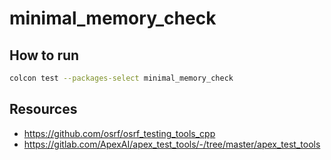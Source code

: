 # minimal_memory_check

## How to run

```bash
colcon test --packages-select minimal_memory_check
```

## Resources

- https://github.com/osrf/osrf_testing_tools_cpp
- https://gitlab.com/ApexAI/apex_test_tools/-/tree/master/apex_test_tools
